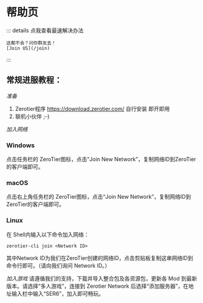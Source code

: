 # 帮助页

::: details 点我查看最速解决办法
```Rubbish(bushi)
这都不会？问你群友去！
[Join US](/join)
```
:::

## 常规进服教程：

*准备*

1. Zerotier程序 https://download.zerotier.com/
   自行安装 即开即用
2. 联机小伙伴 ;-)

*加入网络*
### Windows
   点击任务栏的 ZeroTier图标，点击“Join New Network”，复制网络ID到ZeroTier的客户端即可。
### macOS
   点击右上角任务栏的 ZeroTier图标，点击“Join New Network”，复制网络ID到ZeroTier的客户端即可。
### Linux
   在 Shell内输入以下命令加入网络：
```shell
zerotier-cli join <Network ID>
```
   其中Network ID为我们在ZeroTier创建的网络ID，点击剪贴板复制这串网络ID到命令行即可。（请向我们询问 Network ID。）

*加入游戏*
请遵循我们的支持，下载并导入整合包及各资源包，更新各 Mod 到最新版本。请选择“多人游戏”，连接到 Zerotier Network 后选择“添加服务器”，在地址输入栏中输入“SER6”，加入即可畅玩。
